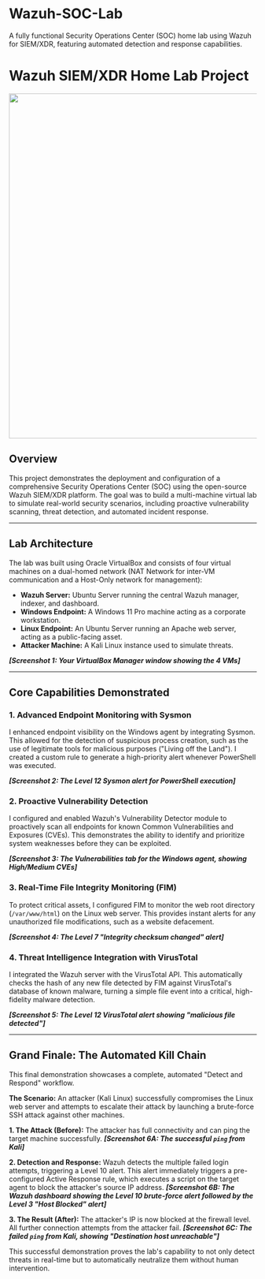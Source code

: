 # Wazuh-SOC-Lab
A fully functional Security Operations Center (SOC) home lab using Wazuh for SIEM/XDR, featuring automated detection and response capabilities.


# Wazuh SIEM/XDR Home Lab Project

<p align="center">
  <img src="YOUR_ARCHITECTURE_DIAGRAM_URL_HERE" width="700">
</p>

## Overview

This project demonstrates the deployment and configuration of a comprehensive Security Operations Center (SOC) using the open-source Wazuh SIEM/XDR platform. The goal was to build a multi-machine virtual lab to simulate real-world security scenarios, including proactive vulnerability scanning, threat detection, and automated incident response.

---

## Lab Architecture

The lab was built using Oracle VirtualBox and consists of four virtual machines on a dual-homed network (NAT Network for inter-VM communication and a Host-Only network for management):

- **Wazuh Server:** Ubuntu Server running the central Wazuh manager, indexer, and dashboard.
- **Windows Endpoint:** A Windows 11 Pro machine acting as a corporate workstation.
- **Linux Endpoint:** An Ubuntu Server running an Apache web server, acting as a public-facing asset.
- **Attacker Machine:** A Kali Linux instance used to simulate threats.

_**[Screenshot 1: Your VirtualBox Manager window showing the 4 VMs]**_

---

## Core Capabilities Demonstrated

### 1. Advanced Endpoint Monitoring with Sysmon

I enhanced endpoint visibility on the Windows agent by integrating Sysmon. This allowed for the detection of suspicious process creation, such as the use of legitimate tools for malicious purposes ("Living off the Land"). I created a custom rule to generate a high-priority alert whenever PowerShell was executed.

_**[Screenshot 2: The Level 12 Sysmon alert for PowerShell execution]**_

### 2. Proactive Vulnerability Detection

I configured and enabled Wazuh's Vulnerability Detector module to proactively scan all endpoints for known Common Vulnerabilities and Exposures (CVEs). This demonstrates the ability to identify and prioritize system weaknesses before they can be exploited.

_**[Screenshot 3: The Vulnerabilities tab for the Windows agent, showing High/Medium CVEs]**_

### 3. Real-Time File Integrity Monitoring (FIM)

To protect critical assets, I configured FIM to monitor the web root directory (`/var/www/html`) on the Linux web server. This provides instant alerts for any unauthorized file modifications, such as a website defacement.

_**[Screenshot 4: The Level 7 "Integrity checksum changed" alert]**_

### 4. Threat Intelligence Integration with VirusTotal

I integrated the Wazuh server with the VirusTotal API. This automatically checks the hash of any new file detected by FIM against VirusTotal's database of known malware, turning a simple file event into a critical, high-fidelity malware detection.

_**[Screenshot 5: The Level 12 VirusTotal alert showing "malicious file detected"]**_

---

## Grand Finale: The Automated Kill Chain

This final demonstration showcases a complete, automated "Detect and Respond" workflow.

**The Scenario:** An attacker (Kali Linux) successfully compromises the Linux web server and attempts to escalate their attack by launching a brute-force SSH attack against other machines.

**1. The Attack (Before):** The attacker has full connectivity and can ping the target machine successfully.
_**[Screenshot 6A: The successful `ping` from Kali]**_

**2. Detection and Response:** Wazuh detects the multiple failed login attempts, triggering a Level 10 alert. This alert immediately triggers a pre-configured Active Response rule, which executes a script on the target agent to block the attacker's source IP address.
_**[Screenshot 6B: The Wazuh dashboard showing the Level 10 brute-force alert followed by the Level 3 "Host Blocked" alert]**_

**3. The Result (After):** The attacker's IP is now blocked at the firewall level. All further connection attempts from the attacker fail.
_**[Screenshot 6C: The failed `ping` from Kali, showing "Destination host unreachable"]**_

This successful demonstration proves the lab's capability to not only detect threats in real-time but to automatically neutralize them without human intervention.
